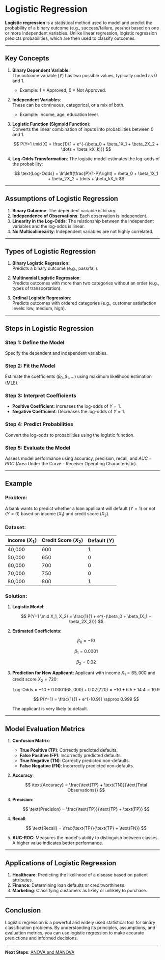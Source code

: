 # Logistic Regression

**Logistic regression** is a statistical method used to model and predict the probability of a binary outcome (e.g., success/failure, yes/no) based on one or more independent variables. Unlike linear regression, logistic regression predicts probabilities, which are then used to classify outcomes.

---

## Key Concepts

1. **Binary Dependent Variable**:  
   The outcome variable ($Y$) has two possible values, typically coded as 0 and 1.  
   - Example: 1 = Approved, 0 = Not Approved.

2. **Independent Variables**:  
   These can be continuous, categorical, or a mix of both.  
   - Example: Income, age, education level.

3. **Logistic Function (Sigmoid Function)**:  
   Converts the linear combination of inputs into probabilities between 0 and 1.

   $$
   P(Y=1 \mid X) = \frac{1}{1 + e^{-(\beta_0 + \beta_1X_1 + \beta_2X_2 + \dots + \beta_kX_k)}}
   $$

4. **Log-Odds Transformation**:
   The logistic model estimates the log-odds of the probability:

   $$
   \text{Log-Odds} = \ln\left(\frac{P}{1-P}\right) = \beta_0 + \beta_1X_1 + \beta_2X_2 + \dots + \beta_kX_k
   $$

---

## Assumptions of Logistic Regression

1. **Binary Outcome**: The dependent variable is binary.  
2. **Independence of Observations**: Each observation is independent.  
3. **Linearity in the Log-Odds**: The relationship between the independent variables and the log-odds is linear.  
4. **No Multicollinearity**: Independent variables are not highly correlated.  

---

## Types of Logistic Regression

1. **Binary Logistic Regression**:  
   Predicts a binary outcome (e.g., pass/fail).  

2. **Multinomial Logistic Regression**:  
   Predicts outcomes with more than two categories without an order (e.g., types of transportation).  

3. **Ordinal Logistic Regression**:  
   Predicts outcomes with ordered categories (e.g., customer satisfaction levels: low, medium, high).  

---

## Steps in Logistic Regression

### Step 1: Define the Model

Specify the dependent and independent variables.

### Step 2: Fit the Model

Estimate the coefficients ($\beta_0, \beta_1, \dots$) using maximum likelihood estimation (MLE).

### Step 3: Interpret Coefficients

- **Positive Coefficient**: Increases the log-odds of $Y = 1$.  
- **Negative Coefficient**: Decreases the log-odds of $Y = 1$.  

### Step 4: Predict Probabilities

Convert the log-odds to probabilities using the logistic function.

### Step 5: Evaluate the Model

Assess model performance using accuracy, precision, recall, and $AUC-ROC$ (Area Under the Curve - Receiver Operating Characteristic).

---

## Example

### Problem:

A bank wants to predict whether a loan applicant will default ($Y = 1$) or not ($Y = 0$) based on income ($X_1$) and credit score ($X_2$).

### Dataset:

| Income ($X_1$)   | Credit Score ($X_2$) | Default ($Y$) |
|------------------|----------------------|---------------|
| 40,000           | 600                  | 1             |
| 50,000           | 650                  | 0             |
| 60,000           | 700                  | 0             |
| 70,000           | 750                  | 0             |
| 80,000           | 800                  | 1             |

### Solution:

1. **Logistic Model**:

   $$
   P(Y=1 \mid X_1, X_2) = \frac{1}{1 + e^{-(\beta_0 + \beta_1X_1 + \beta_2X_2)}}
   $$

2. **Estimated Coefficients**:

   $$
   \beta_0 = -10
   $$

   $$
   \beta_1 = 0.0001
   $$
   
   $$
   \beta_2 = 0.02
   $$

3. **Prediction for New Applicant**:
   Applicant with income $X_1 = 65,000$ and credit score $X_2 = 720$:  
   
   $$
   \text{Log-Odds} = -10 + 0.0001(65,000) + 0.02(720) = -10 + 6.5 + 14.4 = 10.9
   $$
   
   $$
   P(Y=1) = \frac{1}{1 + e^{-10.9}} \approx 0.999
   $$

   The applicant is very likely to default.

---

## Model Evaluation Metrics

1. **Confusion Matrix**:
   - **True Positive (TP)**: Correctly predicted defaults.  
   - **False Positive (FP)**: Incorrectly predicted defaults.  
   - **True Negative (TN)**: Correctly predicted non-defaults.  
   - **False Negative (FN)**: Incorrectly predicted non-defaults.  

2. **Accuracy**:

   $$
   \text{Accuracy} = \frac{\text{TP} + \text{TN}}{\text{Total Observations}}
   $$

3. **Precision**:

   $$
   \text{Precision} = \frac{\text{TP}}{\text{TP} + \text{FP}}
   $$

4. **Recall**:

   $$
   \text{Recall} = \frac{\text{TP}}{\text{TP} + \text{FN}}
   $$

5. **AUC-ROC**:
   Measures the model's ability to distinguish between classes. A higher value indicates better performance.

---

## Applications of Logistic Regression

1. **Healthcare**: Predicting the likelihood of a disease based on patient attributes.  
2. **Finance**: Determining loan defaults or creditworthiness.  
3. **Marketing**: Classifying customers as likely or unlikely to purchase.  

---

## Conclusion

Logistic regression is a powerful and widely used statistical tool for binary classification problems. By understanding its principles, assumptions, and evaluation metrics, you can use logistic regression to make accurate predictions and informed decisions.

---

**Next Steps**: [ANOVA and MANOVA](../06.%20Advanced%20Topics/1.%20ANOVA%20and%20MANOVA.md)
